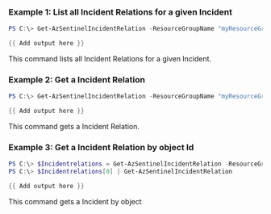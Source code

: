 ### Example 1: List all Incident Relations for a given Incident 
```powershell
PS C:\> Get-AzSentinelIncidentRelation -ResourceGroupName "myResourceGroupName" -workspaceName "myWorkspaceName" -IncidentId "myIncidentId"

{{ Add output here }}
```

This command lists all Incident Relations for a given Incident.

### Example 2: Get a Incident Relation
```powershell
PS C:\> Get-AzSentinelIncidentRelation -ResourceGroupName "myResourceGroupName" -workspaceName "myWorkspaceName" -IncidentId "myIncidentId" -Id "myIncidentRelationId"

{{ Add output here }}
```

This command gets a Incident Relation.

### Example 3: Get a Incident Relation by object Id
```powershell
PS C:\> $Incidentrelations = Get-AzSentinelIncidentRelation -ResourceGroupName "myResourceGroupName" -workspaceName "myWorkspaceName" -IncidentId "myIncidentId"
PS C:\> $Incidentrelations[0] | Get-AzSentinelIncidentRelation

{{ Add output here }}
```

This command gets a Incident by object